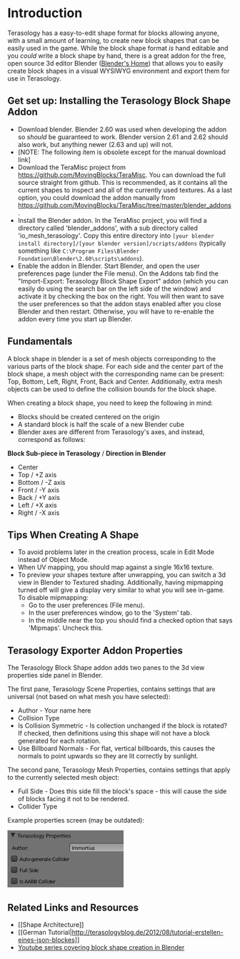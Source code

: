 # Introduction

Terasology has a easy-to-edit shape format for blocks allowing anyone, with a small amount of learning, to create new block shapes that can be easily used in the game. While the block shape format _is_ hand editable and you _could_ write a block shape by hand, there is a great addon for the free, open source 3d editor Blender ([Blender's Home](https://www.blender.org)) that allows you to easily create block shapes in a visual WYSIWYG environment and export them for use in Terasology.

## Get set up: Installing the Terasology Block Shape Addon

* Download blender. Blender 2.60 was used when developing the addon so _should_ be guaranteed to work. Blender version 2.61 and 2.62 should also work, but anything newer (2.63 and up) will not.
* [NOTE: The following item is obsolete except for the manual download link]
* Download the TeraMisc project from https://github.com/MovingBlocks/TeraMisc. You can download the full source straight from github. This is recommended, as it contains all the current shapes to inspect and all of the currently used textures. As a last option, you could download the addon manually from  https://github.com/MovingBlocks/TeraMisc/tree/master/blender_addons.
* Install the Blender addon. In the TeraMisc project, you will find a directory called 'blender_addons', with a sub directory called 'io_mesh_terasology'. Copy this entire directory into `[your blender install directory]/[your blender version]/scripts/addons` (typically something like `C:\Program Files\Blender Foundation\Blender\2.60\scripts\addons`). 
* Enable the addon in Blender. Start Blender, and open the user preferences page (under the File menu). On the Addons tab find the "Import-Export: Terasology Block Shape Export" addon (which you can easily do using the search bar on the left side of the window) and activate it by checking the box on the right. You will then want to save the user preferences so that the addon stays enabled after you close Blender and then restart. Otherwise, you will have to re-enable the addon every time you start up Blender.

## Fundamentals

A block shape in blender is a set of mesh objects corresponding to the various parts of the block shape. For each side and the center part of the block shape, a mesh object with the corresponding name can be present: Top, Bottom, Left, Right, Front, Back and Center. Additionally, extra mesh objects can be used to define the collision bounds for the block shape.

When creating a block shape, you need to keep the following in mind:
* Blocks should be created centered on the origin
* A standard block is half the scale of a new Blender cube
* Blender axes are different from Terasology's axes, and instead, correspond as follows:

**Block Sub-piece in Terasology** / **Direction in Blender**
* Center 
* Top / +Z axis
* Bottom / -Z axis
* Front / -Y axis
* Back / +Y axis
* Left / +X axis
* Right / -X axis

## Tips When Creating A Shape

* To avoid problems later in the creation process, scale in Edit Mode instead of Object Mode.
* When UV mapping, you should map against a single 16x16 texture.
* To preview your shapes texture after unwrapping, you can switch a 3d view in Blender to Textured shading. Additionally, having mipmapping turned off will give a display very similar to what you will see in-game. To disable mipmapping:
    * Go to the user preferences (File menu).
    * In the user preferences window, go to the 'System' tab.
    * In the middle near the top you should find a checked option that says 'Mipmaps'. Uncheck this.

## Terasology Exporter Addon Properties

The Terasology Block Shape addon adds two panes to the 3d view properties side panel in Blender. 

The first pane, Terasology Scene Properties, contains settings that are universal (not based on what mesh you have selected):
* Author - Your name here
* Collision Type
* Is Collision Symmetric - Is collection unchanged if the block is rotated? If checked, then definitions using this shape will not have a block generated for each rotation.
* Use Billboard Normals - For flat, vertical billboards, this causes the normals to point upwards so they are lit correctly by sunlight.


The second pane, Terasology Mesh Properties, contains settings that apply to the currently selected mesh object:
* Full Side - Does this side fill the block's space - this will cause the side of blocks facing it not to be rendered.
* Collider Type

Example properties screen (may be outdated):

![Properties window](TerasologyProperties.png)

## Related Links and Resources

* [[Shape Architecture]]
* [[German Tutorial|http://terasologyblog.de/2012/08/tutorial-erstellen-eines-json-blockes]]
* [Youtube series covering block shape creation in Blender](http://www.youtube.com/watch?v=BM219wj0v6Y)